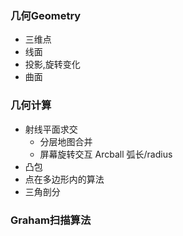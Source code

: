 ### 几何Geometry
+ 三维点
+ 线面
+ 投影,旋转变化
+ 曲面

### 几何计算
+ 射线平面求交
    + 分层地图合并
    + 屏幕旋转交互 Arcball 弧长/radius
+ 凸包
+ 点在多边形内的算法
+ 三角剖分

### Graham扫描算法